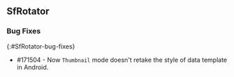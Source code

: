 ## SfRotator

### Bug Fixes
{:#SfRotator-bug-fixes} 

* \#171504 - Now `Thumbnail` mode doesn't retake the style of data template in Android.